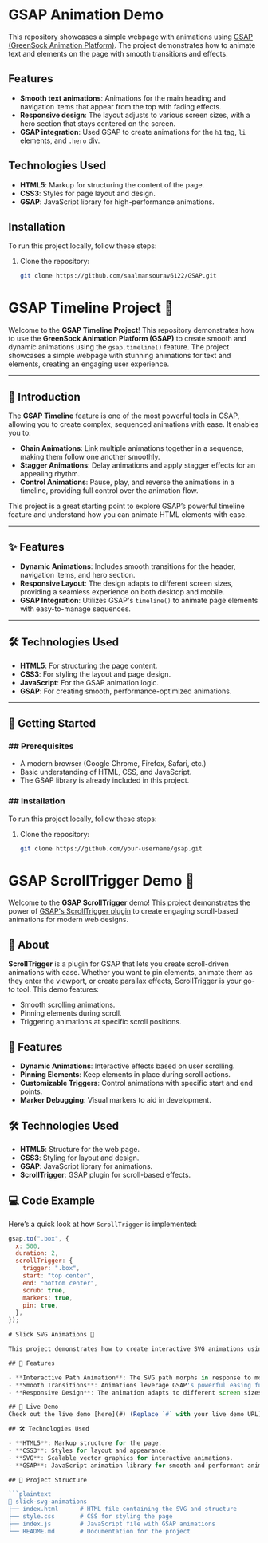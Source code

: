# GSAP Animation Demo

This repository showcases a simple webpage with animations using [GSAP (GreenSock Animation Platform)](https://greensock.com/gsap/). The project demonstrates how to animate text and elements on the page with smooth transitions and effects.

## Features

- **Smooth text animations**: Animations for the main heading and navigation items that appear from the top with fading effects.
- **Responsive design**: The layout adjusts to various screen sizes, with a hero section that stays centered on the screen.
- **GSAP integration**: Used GSAP to create animations for the `h1` tag, `li` elements, and `.hero` div.

## Technologies Used

- **HTML5**: Markup for structuring the content of the page.
- **CSS3**: Styles for page layout and design.
- **GSAP**: JavaScript library for high-performance animations.

## Installation

To run this project locally, follow these steps:

1. Clone the repository:
   ```bash
   git clone https://github.com/saalmansourav6122/GSAP.git
   ```

# GSAP Timeline Project 🎨

Welcome to the **GSAP Timeline Project**! This repository demonstrates how to use the **GreenSock Animation Platform (GSAP)** to create smooth and dynamic animations using the `gsap.timeline()` feature. The project showcases a simple webpage with stunning animations for text and elements, creating an engaging user experience.

---

## 🚀 Introduction

The **GSAP Timeline** feature is one of the most powerful tools in GSAP, allowing you to create complex, sequenced animations with ease. It enables you to:

- **Chain Animations**: Link multiple animations together in a sequence, making them follow one another smoothly.
- **Stagger Animations**: Delay animations and apply stagger effects for an appealing rhythm.
- **Control Animations**: Pause, play, and reverse the animations in a timeline, providing full control over the animation flow.

This project is a great starting point to explore GSAP’s powerful timeline feature and understand how you can animate HTML elements with ease.

---

## ✨ Features

- **Dynamic Animations**: Includes smooth transitions for the header, navigation items, and hero section.
- **Responsive Layout**: The design adapts to different screen sizes, providing a seamless experience on both desktop and mobile.
- **GSAP Integration**: Utilizes GSAP's `timeline()` to animate page elements with easy-to-manage sequences.

---

## 🛠️ Technologies Used

- **HTML5**: For structuring the page content.
- **CSS3**: For styling the layout and page design.
- **JavaScript**: For the GSAP animation logic.
- **GSAP**: For creating smooth, performance-optimized animations.

---

## 🌟 Getting Started

### ## Prerequisites

- A modern browser (Google Chrome, Firefox, Safari, etc.)
- Basic understanding of HTML, CSS, and JavaScript.
- The GSAP library is already included in this project.

### ## Installation

To run this project locally, follow these steps:

1. Clone the repository:

   ```bash
   git clone https://github.com/your-username/gsap.git
   ```

# GSAP ScrollTrigger Demo 🚀

Welcome to the **GSAP ScrollTrigger** demo! This project demonstrates the power of [GSAP's ScrollTrigger plugin](https://greensock.com/scrolltrigger/) to create engaging scroll-based animations for modern web designs.

## 📖 About

**ScrollTrigger** is a plugin for GSAP that lets you create scroll-driven animations with ease. Whether you want to pin elements, animate them as they enter the viewport, or create parallax effects, ScrollTrigger is your go-to tool. This demo features:

- Smooth scrolling animations.
- Pinning elements during scroll.
- Triggering animations at specific scroll positions.

## 🎯 Features

- **Dynamic Animations**: Interactive effects based on user scrolling.
- **Pinning Elements**: Keep elements in place during scroll actions.
- **Customizable Triggers**: Control animations with specific start and end points.
- **Marker Debugging**: Visual markers to aid in development.

## 🛠 Technologies Used

- **HTML5**: Structure for the web page.
- **CSS3**: Styling for layout and design.
- **GSAP**: JavaScript library for animations.
- **ScrollTrigger**: GSAP plugin for scroll-based effects.

## 💻 Code Example

Here’s a quick look at how `ScrollTrigger` is implemented:

````javascript
gsap.to(".box", {
  x: 500,
  duration: 2,
  scrollTrigger: {
    trigger: ".box",
    start: "top center",
    end: "bottom center",
    scrub: true,
    markers: true,
    pin: true,
  },
});

# Slick SVG Animations 🎨

This project demonstrates how to create interactive SVG animations using **GSAP (GreenSock Animation Platform)**. The animation dynamically morphs an SVG path based on user interactions, such as mouse movements and mouse leave events.

## 🌟 Features

- **Interactive Path Animation**: The SVG path morphs in response to mouse movement, creating a fluid and engaging visual effect.
- **Smooth Transitions**: Animations leverage GSAP's powerful easing functions for seamless transitions.
- **Responsive Design**: The animation adapts to different screen sizes for a consistent experience.

## 🚀 Live Demo
Check out the live demo [here](#) (Replace `#` with your live demo URL).

## 🛠️ Technologies Used

- **HTML5**: Markup structure for the page.
- **CSS3**: Styles for layout and appearance.
- **SVG**: Scalable vector graphics for interactive animations.
- **GSAP**: JavaScript animation library for smooth and performant animations.

## 📂 Project Structure

```plaintext
📁 slick-svg-animations
├── index.html      # HTML file containing the SVG and structure
├── style.css       # CSS for styling the page
├── index.js        # JavaScript file with GSAP animations
└── README.md       # Documentation for the project
````
